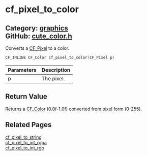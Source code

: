 [](../header.md ':include')

# cf_pixel_to_color

Category: [graphics](/api_reference?id=graphics)  
GitHub: [cute_color.h](https://github.com/RandyGaul/cute_framework/blob/master/include/cute_color.h)  
---

Converts a [CF_Pixel](/graphics/cf_pixel.md) to a color.

```cpp
CF_INLINE CF_Color cf_pixel_to_color(CF_Pixel p)
```

Parameters | Description
--- | ---
p | The pixel.

## Return Value

Returns a [CF_Color](/graphics/cf_color.md) (0.0f-1.0f) converted from pixel form (0-255).

## Related Pages

[cf_pixel_to_string](/graphics/cf_pixel_to_string.md)  
[cf_pixel_to_int_rgba](/graphics/cf_pixel_to_int_rgba.md)  
[cf_pixel_to_int_rgb](/graphics/cf_pixel_to_int_rgb.md)  
